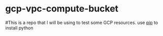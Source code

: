 # gcp-vpc-compute-bucket
#This is a repo that I will be using to test some GCP resources.
use [pip](https://pip.pypa.io/en/stable/)   to install python
